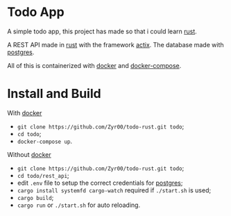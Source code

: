 Todo App
============

A simple todo app, this project has made so that i could learn [rust][1].

A REST API made in [rust][1] with the framework [actix][3].
The database made with [postgres][2].

All of this is containerized with [docker][4] and [docker-compose][5].

Install and Build
============

With [docker][4]
 - `git clone https://github.com/Zyr00/todo-rust.git todo`;
 - `cd todo`;
 - `docker-compose up`.

Without [docker][4]
 - `git clone https://github.com/Zyr00/todo-rust.git todo`;
 - `cd todo/rest_api`;
 - edit `.env` file to setup the correct credentials for [postgres][2];
 - `cargo install systemfd cargo-watch` required if `./start.sh` is used;
 - `cargo build`;
 - `cargo run` or `./start.sh` for auto reloading.


[1]: <https://rust-lang.org> "Rust"
[2]: <https://postgresql.org> "Postgres"
[3]: <https://actix.rs> "Actix"
[4]: <https://docker.com/> "Docker"
[5]: <https://docs.docker.com/compose/> "Docker Compose"
